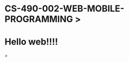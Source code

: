 # CS-490-002-WEB-MOBILE-PROGRAMMING >
<!DOCTYPE html>
<html lang="en">
<head>
      <meta charset="UTF-8">
      <title> Hello</title>
</head>
<body>
<h1>Hello web!!!!</h1>>
</body>
</html>